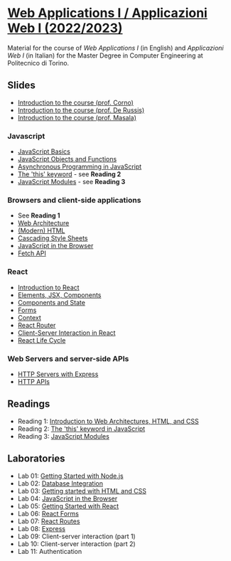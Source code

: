 # [Web Applications I / Applicazioni Web I (2022/2023)](https://github.com/polito-WA1-AW1-2023)

Material for the course of _Web Applications I_ (in English) and _Applicazioni Web I_ (in Italian) for the Master Degree in Computer Engineering at Politecnico di Torino.

## Slides

- [Introduction to the course (prof. Corno)](slide/00-intro-2023-WA1-AH.pdf)
- [Introduction to the course (prof. De Russis)](slide/00-intro-2023-WA1-iz.pdf)
- [Introduction to the course (prof. Masala)](slide/00-intro-2023-AW1.pdf)


### Javascript

- [JavaScript Basics](slide/1-01-javascript-basics.pdf)
- [JavaScript Objects and Functions](slide/1-02-javascript-objects-functions.pdf)
- [Asynchronous Programming in JavaScript](slide/1-03-javascript-async-programming.pdf)
- [The 'this' keyword](slide/1-04-javascript-this.pdf) - see **Reading 2**
- [JavaScript Modules](slide/1-05-javascript-modules.pdf) - see **Reading 3**


### Browsers and client-side applications

- See **Reading 1**
- [Web Architecture](slide/2-01-web-architecture.pdf)
- [(Modern) HTML](slide/2-02-html.pdf)
- [Cascading Style Sheets](slide/2-03-css.pdf)
- [JavaScript in the Browser](slide/2-04-JS-browser.pdf)
- [Fetch API](slide/2-05-fetch.pdf)


### React

- [Introduction to React](slide/3-01-React-intro.pdf)
- [Elements, JSX, Components](slide/3-02-Elements-and-JSX.pdf)
- [Components and State](slide/3-03-Components-and-state.pdf)
- [Forms](slide/3-04-Forms.pdf)
- [Context](slide/3-05-Context.pdf)
- [React Router](slide/3-06-React-Router.pdf)
- [Client-Server Interaction in React](slide/3-07-Client-Server-React.pdf)
- [React Life Cycle](slide/3-08-LifeCycle.pdf)


### Web Servers and server-side APIs
 - [HTTP Servers with Express](slide/4-01-Express.pdf)
 - [HTTP APIs](slide/4-02-API.pdf)


## Readings

- Reading 1: [Introduction to Web Architectures, HTML, and CSS](readings/2-0-reading-web-architecture-html-css.pdf)
- Reading 2: [The 'this' keyword in JavaScript](readings/1-4-reading-this.pdf)
- Reading 3: [JavaScript Modules](readings/1-5-reading-modules.pdf)


## Laboratories

- Lab 01: [Getting Started with Node.js](./labs/lab01-getting-started-node.pdf)
- Lab 02: [Database Integration](./labs/lab02-node-database.pdf)
- Lab 03: [Getting started with HTML and CSS](./labs/lab03-html-css.pdf)
- Lab 04: [JavaScript in the Browser](./labs/lab04-js-browser.pdf)
- Lab 05: [Getting Started with React](./labs/lab05-getting-started-react.pdf)
- Lab 06: [React Forms](./labs/lab06-forms.pdf)
- Lab 07: [React Routes](./labs/lab07-routes.pdf)
- Lab 08: [Express](./labs/lab08-express.pdf)
- Lab 09: Client-server interaction (part 1)
- Lab 10: Client-server interaction (part 2)
- Lab 11: Authentication
